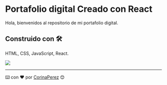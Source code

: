 # Portafolio digital Creado con React

Hola, bienvenidos al repositorio de mi portafolio digital.


## Construido con 🛠️

HTML, CSS, JavaScript, React.


<img src="C:\Users\DELL\Desktop\ProyectoDesarrolloWeb\src\assets\image\capturaweb.png"/>

---
⌨️ con ❤️ por [CorinaPerez](https://github.com/CorinaPerez) 😊